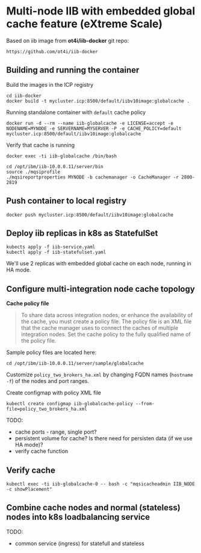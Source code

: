 # Multi-node IIB with embedded global cache feature (eXtreme Scale)

Based on iib image from **ot4i/iib-docker** git repo:

	https://github.com/ot4i/iib-docker

## Building and running the container

Build the images in the ICP registry

    cd iib-docker
    docker build -t mycluster.icp:8500/default/iibv10image:globalcache .

Running standalone container with `default` cache policy

    docker run -d --rm --name iib-globalcache -e LICENSE=accept -e NODENAME=MYNODE -e SERVERNAME=MYSERVER -P -e CACHE_POLICY=default mycluster.icp:8500/default/iibv10image:globalcache

Verify that cache is running

    docker exec -ti iib-globalcache /bin/bash

    cd /opt/ibm/iib-10.0.0.11/server/bin
    source ./mqsiprofile
    ./mqsireportproperties MYNODE -b cachemanager -o CacheManager -r 2800-2819

## Push container to local registry

    docker push mycluster.icp:8500/default/iibv10image:globalcache

## Deploy iib replicas in k8s as StatefulSet

    kubects apply -f iib-service.yaml
    kubectl apply -f iib-statefulset.yaml

We'll use 2 replicas with embedded global cache on each node, running in HA mode.

## Configure multi-integration node cache topology

**Cache policy file**

> To share data across integration nodes, or enhance the availability of the cache, you must create a policy file. The policy file is an XML file that the cache manager uses to connect the caches of multiple integration nodes. Set the cache policy to the fully qualified name of the policy file.

Sample policy files are located here:

    cd /opt/ibm/iib-10.0.0.11/server/sample/globalcache

Customize `policy_two_brokers_ha.xml` by changing FQDN names (`hostname -f`) of the nodes and port ranges.

Create configmap with policy XML file

    kubectl create configmap iib-globalcache-policy --from-file=policy_two_brokers_ha.xml


TODO:

- cache ports - range, single port?
- persistent volume for cache? Is there need for persisten data (if we use HA mode)?
- verify cache function

## Verify cache

    kubectl exec -ti iib-globalcache-0 -- bash -c "mqsicacheadmin IIB_NODE -c showPlacement"

## Combine cache nodes and normal (stateless) nodes into k8s loadbalancing service

TODO:

- common service (ingress) for statefull and stateless